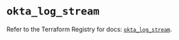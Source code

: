 # `okta_log_stream`

Refer to the Terraform Registry for docs: [`okta_log_stream`](https://registry.terraform.io/providers/okta/okta/4.14.0/docs/resources/log_stream).
